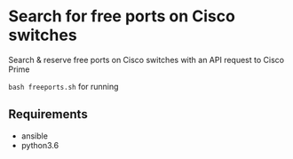 Search for free ports on Cisco switches
=========
Search & reserve free ports on Cisco switches with an API request to Cisco Prime

```bash freeports.sh``` for running


Requirements
------------
- ansible
- python3.6
